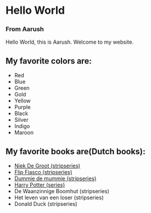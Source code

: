 # Hello World


### From Aarush

Hello World, this is Aarush.
Welcome to my website.

## My favorite colors are:
* Red
* Blue
* Green
* Gold
* Yellow
* Purple
* Black
* Silver
* Indigo
* Maroon

## My favorite books are(Dutch books):
* [Niek De Groot (stripseries)](https://www.graphic-novels.nl/boeken/niek-de-groot/)
* [Flip Fiasco (stripseries)](https://www.graphic-novels.nl/boeken/flip-fiasco/)
* [Dummie de mummie (stripseries)](https://dummiedemummie.nl/)
* [Harry Potter (series)](https://harrypotter.fandom.com/nl/wiki/Harry_Potter_(boekenserie)) 
* De Waanzinnige Boomhut (stripseries)
* Het leven van een loser (stripseries)
* Donald Duck (stripseries)
